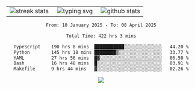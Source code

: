<div align="center">
  <table style="border: none;" border="0" cellspacing="0" cellpadding="0">
    <tr>
      <td align="center" width="33%">
        <img src="https://github-readme-streak-stats.herokuapp.com/?user=kurtismassey&theme=tokyonight&hide_border=true" alt="streak stats" />
      </td>
      <td align="center" width="33%">
        <img src="https://readme-typing-svg.herokuapp.com/?font=Fira+Code&weight=600&size=15&duration=4000&pause=1000&color=00FF00&center=true&vCenter=true&random=false&width=150&lines=Hey%2C+I%27m+Kurtis!" alt="typing svg" />
      </td>
      <td align="center" width="33%">
        <img src="https://github-readme-stats.vercel.app/api?username=kurtismassey&show_icons=true&theme=tokyonight&hide_title=true" alt="github stats" />
      </td>
    </tr>
  </table>
</div>
<div align="center">

<!--START_SECTION:waka-->

```txt
From: 10 January 2025 - To: 08 April 2025

Total Time: 422 hrs 3 mins

TypeScript    190 hrs 8 mins  ███████████░░░░░░░░░░░░░░   44.20 %
Python        145 hrs 18 mins ████████▒░░░░░░░░░░░░░░░░   33.77 %
YAML          27 hrs 56 mins  █▓░░░░░░░░░░░░░░░░░░░░░░░   06.50 %
Bash          16 hrs 48 mins  █░░░░░░░░░░░░░░░░░░░░░░░░   03.91 %
Makefile      9 hrs 44 mins   ▓░░░░░░░░░░░░░░░░░░░░░░░░   02.26 %
```

<!--END_SECTION:waka-->

  <img src="https://github-readme-activity-graph.vercel.app/graph?username=kurtismassey&theme=tokyo-night&hide_border=true&custom_title=Contribution%20Graph" />

</div>